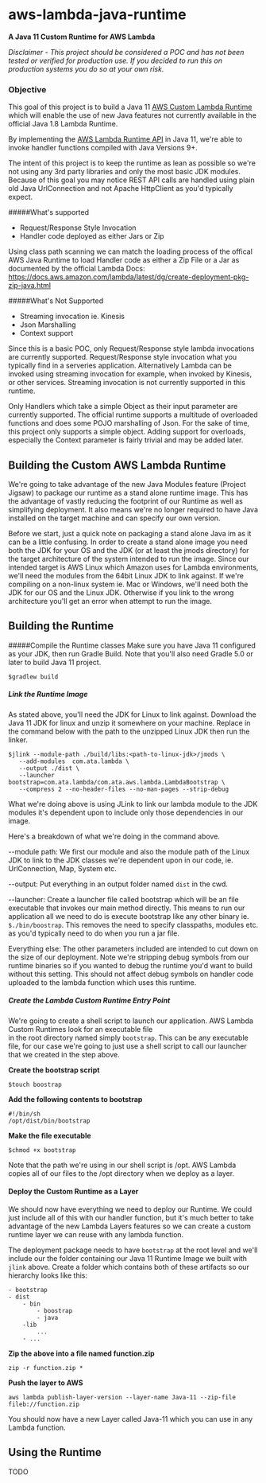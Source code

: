 # aws-lambda-java-runtime

**A Java 11 Custom Runtime for AWS Lambda**

*Disclaimer - This project should be considered a POC and has not been tested or verified for production use. 
If you decided to run this on production systems you do so at your own risk.*

### Objective
This goal of this project is to build a Java 11 [AWS Custom Lambda Runtime](https://docs.aws.amazon.com/lambda/latest/dg/runtimes-custom.html) 
which will enable the use of new Java features not currently available in the official Java 1.8 Lambda Runtime. 

By implementing the [AWS Lambda Runtime API](https://docs.aws.amazon.com/lambda/latest/dg/runtimes-api.html)
 in Java 11, we're able to invoke handler functions compiled with Java Versions 9+. 

The intent of this project is to keep the runtime as lean as possible so we're not using any 3rd party
libraries and only the most basic JDK modules. Because of this goal you may notice REST API calls are 
handled using plain old Java UrlConnection and not Apache HttpClient as you'd typically expect. 

#####What's supported
* Request/Response Style Invocation
* Handler code deployed as either Jars or Zip

Using class path scanning we can match the loading process of the offical AWS Java Runtime to load Handler code as either
a Zip File or a Jar as documented by the official Lambda Docs:
https://docs.aws.amazon.com/lambda/latest/dg/create-deployment-pkg-zip-java.html

#####What's Not Supported
* Streaming invocation ie. Kinesis
* Json Marshalling
* Context support 

Since this is a basic POC, only Request/Response style lambda invocations are currently supported. Request/Response style 
invocation what you typically find in a serveries application. Alternatively Lambda can be invoked using streaming invocation
for example, when invoked by Kinesis, or other services. Streaming invocation is not currently supported in this runtime. 

Only Handlers which take a simple Object as their input parameter are currently supported. The official runtime supports a multitude 
of overloaded functions and does some POJO marshalling of Json. For the sake of time, this project only supports a 
simple object. Adding support for overloads, especially the Context parameter is fairly trivial and may be added later. 


## Building the Custom AWS Lambda Runtime

We're going to take advantage of the new Java Modules feature (Project Jigsaw) to package our 
runtime as a stand alone runtime image. This has the advantage of vastly reducing the footprint of our Runtime as 
well as simplifying deployment. It also means we're no longer required to have Java installed on the target
machine and can specify our own version.  

Before we start, just a quick note on packaging a stand alone Java im as it can be a little confusing. 
In order to create a stand alone image you need both the JDK for your OS and the 
JDK (or at least the jmods directory) for the target architecture of the system intended 
to run the image. Since our intended target is AWS Linux which Amazon uses for Lambda environments, we'll need the 
modules from the 64bit Linux JDK to link against. If we're compiling on a non-linux system ie. Mac or Windows, we'll
need both the JDK for our OS and the Linux JDK. Otherwise if you link to the wrong architecture you'll get an error when 
attempt to run the image.
 

## Building the Runtime


#####Compile the Runtime classes
Make sure you have Java 11 configured as your JDK, then run Gradle Build. Note that you'll also need Gradle 5.0 or 
later to build Java 11 project.

```
$gradlew build
```
##### Link the Runtime Image

As stated above, you'll need the JDK for Linux to link against. Download the Java 11 JDK for linux
and unzip it somewhere on your machine. Replace <path-to-linux-jdk> in the command below with the path
to the unzipped Linux JDK then run the linker. 

 ```
 $jlink --module-path ./build/libs:<path-to-linux-jdk>/jmods \
    --add-modules  com.ata.lambda \
    --output ./dist \
    --launcher bootstrap=com.ata.lambda/com.ata.aws.lambda.LambdaBootstrap \
    --compress 2 --no-header-files --no-man-pages --strip-debug
```

What we're doing above is using JLink to link our lambda module to the JDK modules it's dependent
upon to include only those dependencies in our image. 

Here's a breakdown of what we're doing in the command above. 

--module path: We first our module and also the module path of the Linux JDK to link to the JDK classes we're 
dependent upon in our code, ie. UrlConnection, Map, System etc. 

--output: Put everything in an output folder named ```dist``` in the cwd. 

--launcher: Create a launcher file called bootstrap which will be an file executable that invokes our main method directly. 
This means to run our application all we need to do is execute bootstrap like any other binary ie. ```$./bin/boostrap```. 
This removes the need to specify classpaths, modules etc. as you'd typically need to do when you run a jar file.

Everything else: The other parameters included are intended to cut down on the size of our deployment. Note we're stripping debug symbols from
our runtime binaries so if you wanted to debug the runtime you'd want to build without this setting. This should not affect
debug symbols on handler code uploaded to the lambda function which uses this runtime.


##### Create the Lambda Custom Runtime Entry Point

We're going to create a shell script to launch our application. AWS Lambda Custom Runtimes look for an executable file  
in the root directory named simply ```bootstrap```. This can be any executable file, for our case we're going to just use
a shell script to call our launcher that we created in the step above. 

**Create the bootstrap script**
```
$touch boostrap
```

**Add the following contents to bootstrap**
```$bash
#!/bin/sh
/opt/dist/bin/bootstrap
```

**Make the file executable**
```
$chmod +x bootstrap
```

Note that the path we're using in our shell script is /opt. AWS Lambda copies all of our files to the /opt directory when
we deploy as a layer. 

#### Deploy the Custom Runtime as a Layer

We should now have everything we need to deploy our Runtime. We could just include all of this with our handler function,
but it's much better to take advantage of the new Lambda Layers features so we can create a custom runtime layer
we can reuse with any lambda function. 

The deployment package needs to have ```bootstrap``` at the 
root level and we'll include our the folder containing our Java 11 Runtime Image we built with ```jlink``` above. Create a folder
which contains both of these artifacts so our hierarchy looks like this: 

```
- bootstrap
- dist
    - bin
        - boostrap
        - java
    -lib
        ...
    - ...
```

**Zip the above into a file named function.zip**

```
zip -r function.zip *
```

**Push the layer to AWS**
```
aws lambda publish-layer-version --layer-name Java-11 --zip-file fileb://function.zip
```

You should now have a new Layer called Java-11 which you can use in any Lambda function. 


## Using the Runtime

TODO



